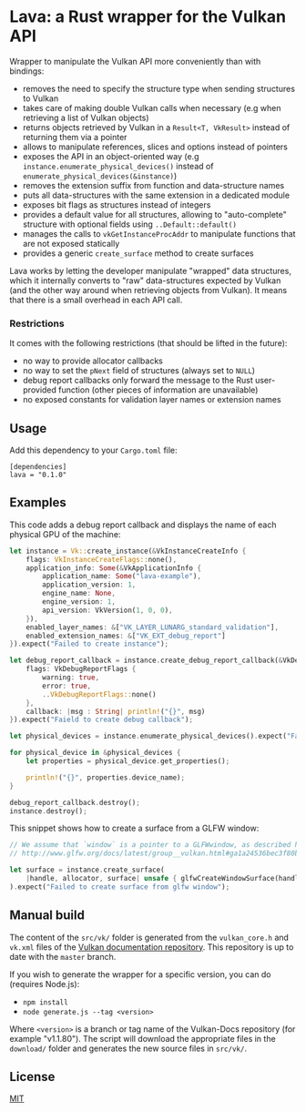 # Lava: a Rust wrapper for the Vulkan API

Wrapper to manipulate the Vulkan API more conveniently than with bindings:

- removes the need to specify the structure type when sending structures to Vulkan
- takes care of making double Vulkan calls when necessary (e.g when retrieving a list of Vulkan objects)
- returns objects retrieved by Vulkan in a `Result<T, VkResult>` instead of returning them via a pointer
- allows to manipulate references, slices and options instead of pointers
- exposes the API in an object-oriented way (e.g `instance.enumerate_physical_devices()` instead of `enumerate_physical_devices(&instance)`)
- removes the extension suffix from function and data-structure names
- puts all data-structures with the same extension in a dedicated module
- exposes bit flags as structures instead of integers
- provides a default value for all structures, allowing to "auto-complete" structure with optional fields using `..Default::default()`
- manages the calls to `vkGetInstanceProcAddr` to manipulate functions that are not exposed statically
- provides a generic `create_surface` method to create surfaces

Lava works by letting the developer manipulate "wrapped" data structures, which it internally converts to "raw" data-structures
expected by Vulkan (and the other way around when retrieving objects from Vulkan).
It means that there is a small overhead in each API call.

### Restrictions

It comes with the following restrictions (that should be lifted in the future):

- no way to provide allocator callbacks
- no way to set the `pNext` field of structures (always set to `NULL`)
- debug report callbacks only forward the message to the Rust user-provided function (other pieces of information are unavailable)
- no exposed constants for validation layer names or extension names

## Usage

Add this dependency to your `Cargo.toml` file:
```
[dependencies]
lava = "0.1.0"
```

## Examples

This code adds a debug report callback and displays the name of each physical GPU of the machine:

```rust
let instance = Vk::create_instance(&VkInstanceCreateInfo {
    flags: VkInstanceCreateFlags::none(),
    application_info: Some(&VkApplicationInfo {
        application_name: Some("lava-example"),
        application_version: 1,
        engine_name: None,
        engine_version: 1,
        api_version: VkVersion(1, 0, 0),
    }),
    enabled_layer_names: &["VK_LAYER_LUNARG_standard_validation"],
    enabled_extension_names: &["VK_EXT_debug_report"]
}).expect("Failed to create instance");

let debug_report_callback = instance.create_debug_report_callback(&VkDebugReportCallbackCreateInfo {
    flags: VkDebugReportFlags {
        warning: true,
        error: true,
        ..VkDebugReportFlags::none()
    },
    callback: |msg : String| println!("{}", msg)
}).expect("Faield to create debug callback");

let physical_devices = instance.enumerate_physical_devices().expect("Failed to retrieve physical devices");

for physical_device in &physical_devices {
    let properties = physical_device.get_properties();

    println!("{}", properties.device_name);
}

debug_report_callback.destroy();
instance.destroy();
```

This snippet shows how to create a surface from a GLFW window:

```rust
// We assume that `window` is a pointer to a GLFWwindow, as described here:
// http://www.glfw.org/docs/latest/group__vulkan.html#ga1a24536bec3f80b08ead18e28e6ae965

let surface = instance.create_surface(
    |handle, allocator, surface| unsafe { glfwCreateWindowSurface(handle, window, allocator, surface) }
).expect("Failed to create surface from glfw window");
```

## Manual build

The content of the `src/vk/` folder is generated from the `vulkan_core.h` and `vk.xml` files of the
[Vulkan documentation repository](https://github.com/KhronosGroup/Vulkan-Docs).
This repository is up to date with the `master` branch.

If you wish to generate the wrapper for a specific version, you can do (requires Node.js):

- `npm install`
- `node generate.js --tag <version>`

Where `<version>` is a branch or tag name of the Vulkan-Docs repository (for example "v1.1.80").
The script will download the appropriate files in the `download/` folder and generates the
new source files in `src/vk/`.

## License

[MIT](https://opensource.org/licenses/MIT)

